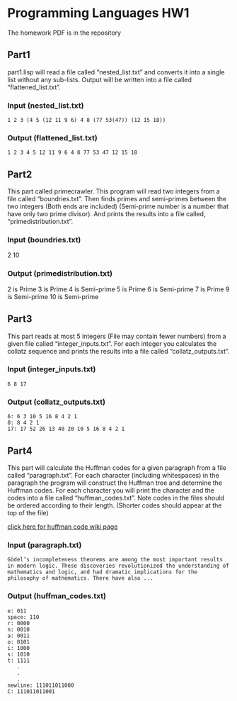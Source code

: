 # Programming Languages HW1

The homework PDF is in the repository

## Part1

part1.lisp will read a file called “nested_list.txt” and converts it into a single list without any sub-lists. Output will be written into a file called “flattened_list.txt”.

### Input (nested_list.txt)
```
1 2 3 (4 5 (12 11 9 6) 4 8 (77 53(47)) (12 15 18))
```
### Output (flattened_list.txt)
```
1 2 3 4 5 12 11 9 6 4 8 77 53 47 12 15 18
```

## Part2
This part called primecrawler. This program will read two integers from a file called “boundries.txt”. Then finds primes and semi-primes between the two integers (Both ends are included) (Semi-prime number is a number that have only two prime divisor). And prints the results into a file called, “primedistribution.txt”. 

### Input (boundries.txt)
2 10

### Output (primedistribution.txt)
2 is Prime
3 is Prime
4 is Semi-prime
5 is Prime
6 is Semi-prime
7 is Prime
9 is Semi-prime
10 is Semi-prime

## Part3
This part reads at most 5 integers (File may contain fewer numbers) from a given file called “integer_inputs.txt”. For each integer you calculates the collatz sequence and prints the results into a file called “collatz_outputs.txt”.

### Input (integer_inputs.txt)
```
6 8 17
```


### Output (collatz_outputs.txt)
```
6: 6 3 10 5 16 8 4 2 1 
8: 8 4 2 1 
17: 17 52 26 13 40 20 10 5 16 8 4 2 1
```


## Part4
This part will calculate the Huffman codes for a given paragraph from a file called “paragraph.txt”. For each character (including whitespaces) in the paragraph the program will construct the Huffman tree and determine the Huffman codes. For each character you will print the character and the codes into a file called “huffman_codes.txt”. Note codes in the files should be ordered according to their length. (Shorter codes should appear at the top of the file)

[click here for huffman code wiki page](https://en.wikipedia.org/wiki/Huffman_coding)

### Input (paragraph.txt)

```
Gödel’s incompleteness theorems are among the most important results in modern logic. These discoveries revolutionized the understanding of mathematics and logic, and had dramatic implications for the philosophy of mathematics. There have also ...
```

### Output (huffman_codes.txt)
```
e: 011
space: 110
r: 0000
n: 0010
a: 0011
o: 0101
i: 1000
s: 1010
t: 1111
   .
   .
   .
newline: 111011011000
C: 111011011001
```
